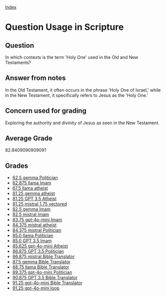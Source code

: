 
[Index](../../index.md)
# Question Usage in Scripture
## Question
In which contexts is the term 'Holy One' used in the Old and New Testaments?

## Answer from notes
In the Old Testament, it often occurs in the phrase 'Holy One of Israel,' while in the New Testament, it specifically refers to Jesus as the 'Holy One.'

## Concern used for grading
Exploring the authority and divinity of Jesus as seen in the New Testament.

## Average Grade
82.8409090909091

## Grades
 * [62.5 gemma Politician](../answers/gemma_Politician/Usage_in_Scripture.md)
 * [62.875 llama Imam](../answers/llama_Imam/Usage_in_Scripture.md)
 * [67.5 llama atheist](../answers/llama_atheist/Usage_in_Scripture.md)
 * [81.25 gemma atheist](../answers/gemma_atheist/Usage_in_Scripture.md)
 * [81.25 GPT 3.5 Atheist](../answers/GPT_3.5_Atheist/Usage_in_Scripture.md)
 * [81.25 mistral 1.75 vectored](../answers/mistral_1.75_vectored/Usage_in_Scripture.md)
 * [82.5 gemma Imam](../answers/gemma_Imam/Usage_in_Scripture.md)
 * [82.5 mistral Imam](../answers/mistral_Imam/Usage_in_Scripture.md)
 * [83.75 gpt-4o-mini Imam](../answers/gpt-4o-mini_Imam/Usage_in_Scripture.md)
 * [84.375 mistral atheist](../answers/mistral_atheist/Usage_in_Scripture.md)
 * [84.375 mistral Politician](../answers/mistral_Politician/Usage_in_Scripture.md)
 * [85.0 llama Politician](../answers/llama_Politician/Usage_in_Scripture.md)
 * [85.0 GPT 3.5 Imam](../answers/GPT_3.5_Imam/Usage_in_Scripture.md)
 * [85.625 gpt-4o-mini Atheist](../answers/gpt-4o-mini_Atheist/Usage_in_Scripture.md)
 * [86.875 GPT 3.5 Politician](../answers/GPT_3.5_Politician/Usage_in_Scripture.md)
 * [86.875 mistral Bible Translator](../answers/mistral_Bible_Translator/Usage_in_Scripture.md)
 * [87.5 gemma Bible Translator](../answers/gemma_Bible_Translator/Usage_in_Scripture.md)
 * [88.75 llama Bible Translator](../answers/llama_Bible_Translator/Usage_in_Scripture.md)
 * [89.375 gpt-4o-mini Politician](../answers/gpt-4o-mini_Politician/Usage_in_Scripture.md)
 * [90.875 GPT 3.5 Bible Translator](../answers/GPT_3.5_Bible_Translator/Usage_in_Scripture.md)
 * [91.25 gpt-4o-mini Bible Translator](../answers/gpt-4o-mini_Bible_Translator/Usage_in_Scripture.md)
 * [91.25 gpt-4o-mini loop](../answers/gpt-4o-mini_loop/Usage_in_Scripture.md)
